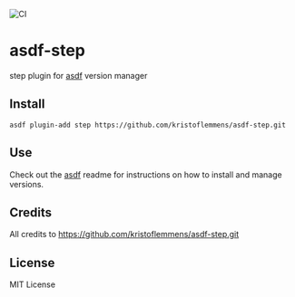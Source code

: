 ![CI](https://github.com/team-gary/asdf-step/workflows/CI/badge.svg)

# asdf-step
step plugin for [asdf](https://github.com/asdf-vm/asdf) version manager

## Install

```
asdf plugin-add step https://github.com/kristoflemmens/asdf-step.git
```

## Use

Check out the [asdf](https://github.com/asdf-vm/asdf) readme for instructions on how to install and manage versions.

## Credits

All credits to https://github.com/kristoflemmens/asdf-step.git

## License
MIT License

